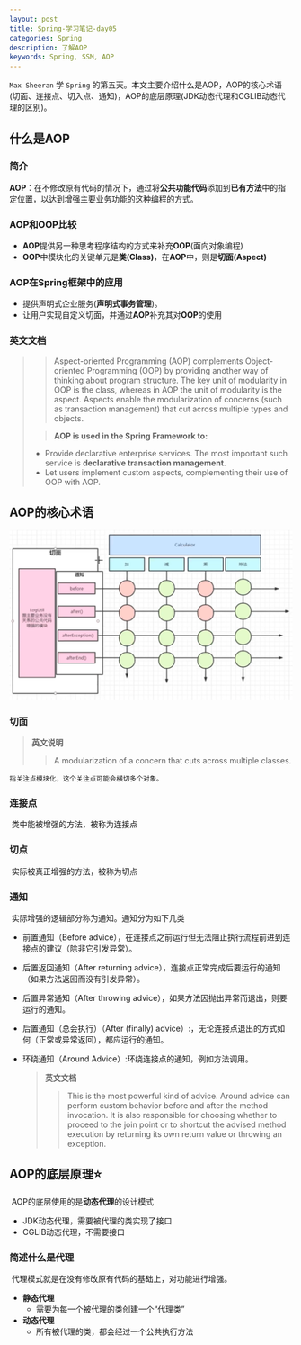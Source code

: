 ```yaml
---
layout: post
title: Spring-学习笔记-day05
categories: Spring
description: 了解AOP
keywords: Spring, SSM, AOP
---
```




`Max Sheeran` 学 `Spring` 的第五天。本文主要介绍什么是AOP，AOP的核心术语(切面、连接点、切入点、通知)，AOP的底层原理(JDK动态代理和CGLIB动态代理的区别)。

## 什么是AOP

### 简介

​	**AOP**：在不修改原有代码的情况下，通过将**公共功能代码**添加到**已有方法**中的指定位置，以达到增强主要业务功能的这种编程的方式。

### **AOP**和**OOP**比较

- **AOP**提供另一种思考程序结构的方式来补充**OOP**(面向对象编程)
- **OOP**中模块化的关键单元是**类(Class)**，在**AOP**中，则是**切面(Aspect)**

### **AOP**在**Spring**框架中的应用

- 提供声明式企业服务(**声明式事务管理**)。
- 让用户实现自定义切面，并通过**AOP**补充其对**OOP**的使用

### 英文文档

> > Aspect-oriented Programming (AOP) complements Object-oriented Programming (OOP) by providing another way of thinking about program structure. The key unit of modularity in OOP is the class, whereas in AOP the unit of modularity is the aspect. Aspects enable the modularization of concerns (such as transaction management) that cut across multiple types and objects.
>
> > **AOP is used in the Spring Framework to:**
>
> - Provide declarative enterprise services. The most important such service is **declarative transaction management**.
> - Let users implement custom aspects, complementing their use of OOP with AOP.

## AOP的核心术语

<img src="/images/posts/Spring/aop_terminology.png" style="zoom:80%;" />

### 切面

> **英文说明**
>
> > A modularization of a concern that cuts across multiple classes.

 	指关注点模块化，这个关注点可能会横切多个对象。

### 连接点

​	类中能被增强的方法，被称为连接点

### 切点

​	实际被真正增强的方法，被称为切点

### 通知

​	实际增强的逻辑部分称为通知。通知分为如下几类

- 前置通知（Before advice），在连接点之前运行但无法阻止执行流程前进到连接点的建议（除非它引发异常）。

- 后置返回通知（After returning advice），连接点正常完成后要运行的通知（如果方法返回而没有引发异常）。

- 后置异常通知（After throwing advice），如果方法因抛出异常而退出，则要运行的通知。

- 后置通知（总会执行）（After (finally) advice）:，无论连接点退出的方式如何（正常或异常返回），都应运行的通知。

- 环绕通知（Around Advice）:环绕连接点的通知，例如方法调用。

  > **英文文档**
  >
  > > This is the most powerful kind of advice. Around advice can perform custom behavior before and after the method invocation. It is also responsible for choosing whether to proceed to the join point or to shortcut the advised method execution by returning its own return value or throwing an exception.

## AOP的底层原理⭐

​	AOP的底层使用的是**动态代理**的设计模式

- JDK动态代理，需要被代理的类实现了接口
- CGLIB动态代理，不需要接口

### 简述什么是代理

​	代理模式就是在没有修改原有代码的基础上，对功能进行增强。

- **静态代理**
  - 需要为每一个被代理的类创建一个“代理类”
- **动态代理**
  - 所有被代理的类，都会经过一个公共执行方法

